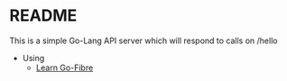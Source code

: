 # README #

This is a simple Go-Lang API server which will respond to calls on /hello

* Using
    * [Learn Go-Fibre](https://gofiber.io/)




